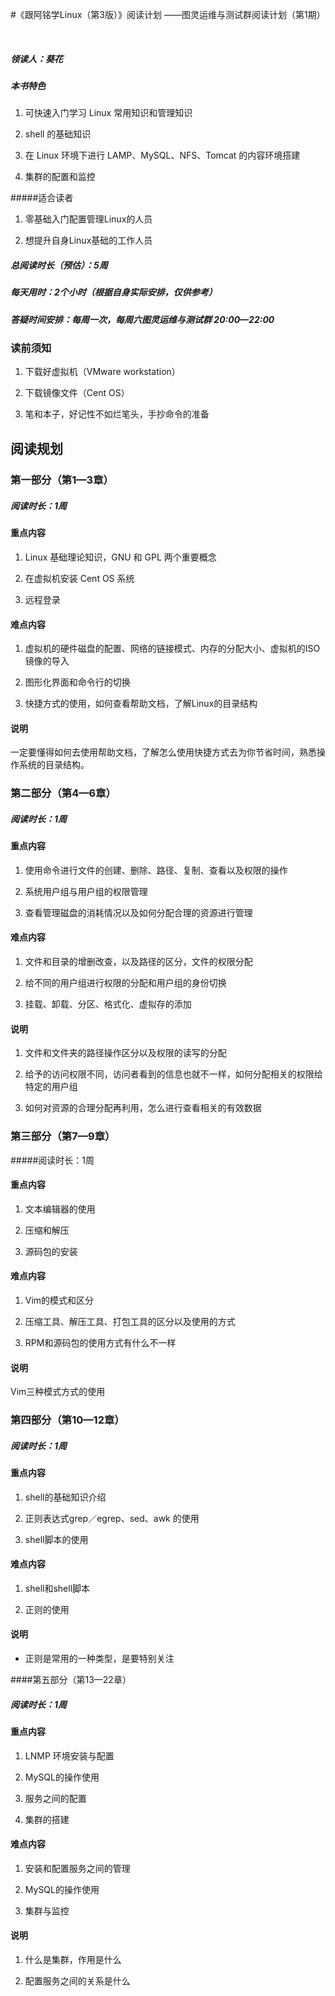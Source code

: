 #《跟阿铭学Linux（第3版）》阅读计划
——图灵运维与测试群阅读计划（第1期）

<br>

##### 领读人：葵花

##### 本书特色

1. 可快速入门学习 Linux 常用知识和管理知识

2. shell 的基础知识

3. 在 Linux 环境下进行 LAMP、MySQL、NFS、Tomcat 的内容环境搭建

4. 集群的配置和监控

#####适合读者

1. 零基础入门配置管理Linux的人员

2. 想提升自身Linux基础的工作人员


##### 总阅读时长（预估）：5周

##### 每天用时：2个小时（根据自身实际安排，仅供参考）

##### 答疑时间安排：每周一次，每周六图灵运维与测试群 20:00—22:00

### 读前须知

1. 下载好虚拟机（VMware workstation）

2. 下载镜像文件（Cent OS）

3. 笔和本子，好记性不如烂笔头，手抄命令的准备

<div style="margin-top:30px"></div>

## 阅读规划

<div style="margin-top:15px"></div>

### 第一部分（第1—3章）

##### 阅读时长：1周

#### 重点内容

1. Linux 基础理论知识，GNU 和 GPL 两个重要概念

2. 在虚拟机安装 Cent OS 系统

3. 远程登录

#### 难点内容

1. 虚拟机的硬件磁盘的配置、网络的链接模式、内存的分配大小、虚拟机的ISO镜像的导入

2. 图形化界面和命令行的切换

3. 快捷方式的使用，如何查看帮助文档，了解Linux的目录结构

#### 说明

一定要懂得如何去使用帮助文档，了解怎么使用快捷方式去为你节省时间，熟悉操作系统的目录结构。

### 第二部分（第4—6章）

##### 阅读时长：1周

#### 重点内容

1. 使用命令进行文件的创建、删除、路径、复制、查看以及权限的操作

2. 系统用户组与用户组的权限管理

3. 查看管理磁盘的消耗情况以及如何分配合理的资源进行管理

#### 难点内容

1. 文件和目录的增删改查，以及路径的区分，文件的权限分配

2. 给不同的用户组进行权限的分配和用户组的身份切换

3. 挂载、卸载、分区、格式化、虚拟存的添加

####  说明

1. 文件和文件夹的路径操作区分以及权限的读写的分配

2. 给予的访问权限不同，访问者看到的信息也就不一样，如何分配相关的权限给特定的用户组

3. 如何对资源的合理分配再利用，怎么进行查看相关的有效数据

### 第三部分（第7—9章）

#####阅读时长：1周

#### 重点内容

1. 文本编辑器的使用

2. 压缩和解压

3. 源码包的安装

#### 难点内容

1. Vim的模式和区分

2. 压缩工具、解压工具、打包工具的区分以及使用的方式

3. RPM和源码包的使用方式有什么不一样

#### 说明

 Vim三种模式方式的使用
 
### 第四部分（第10—12章）
 
##### 阅读时长：1周

#### 重点内容

1. shell的基础知识介绍

2. 正则表达式grep／egrep、sed、awk 的使用

3. shell脚本的使用

#### 难点内容

1. shell和shell脚本

2. 正则的使用

#### 说明

- 正则是常用的一种类型，是要特别关注

####第五部分（第13—22章）

##### 阅读时长：1周

#### 重点内容

1. LNMP 环境安装与配置

2. MySQL的操作使用

3. 服务之间的配置

4. 集群的搭建

#### 难点内容

1. 安装和配置服务之间的管理

2. MySQL的操作使用

3. 集群与监控

#### 说明

1. 什么是集群，作用是什么

2. 配置服务之间的关系是什么